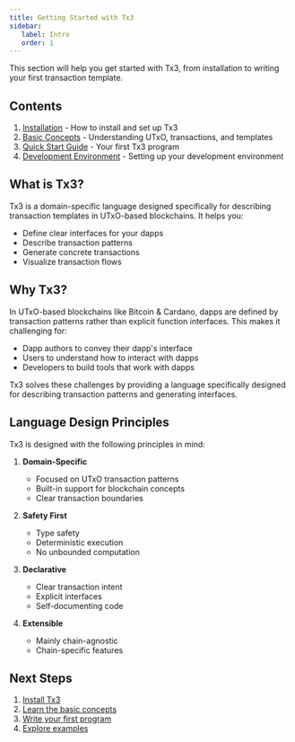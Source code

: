 ```yaml
---
title: Getting Started with Tx3
sidebar:
   label: Intro
   order: 1
---
```


This section will help you get started with Tx3, from installation to writing your first transaction template.

## Contents

1. [Installation](./getting-started/installation) - How to install and set up Tx3
2. [Basic Concepts](./getting-started/basic-concepts) - Understanding UTxO, transactions, and templates
3. [Quick Start Guide](./getting-started/quick-start) - Your first Tx3 program
4. [Development Environment](./getting-started/development-environment) - Setting up your development environment

## What is Tx3?

Tx3 is a domain-specific language designed specifically for describing transaction templates in UTxO-based blockchains. It helps you:

- Define clear interfaces for your dapps
- Describe transaction patterns
- Generate concrete transactions
- Visualize transaction flows

## Why Tx3?

In UTxO-based blockchains like Bitcoin & Cardano, dapps are defined by transaction patterns rather than explicit function interfaces. This makes it challenging for:

- Dapp authors to convey their dapp's interface
- Users to understand how to interact with dapps
- Developers to build tools that work with dapps

Tx3 solves these challenges by providing a language specifically designed for describing transaction patterns and generating interfaces.

## Language Design Principles

Tx3 is designed with the following principles in mind:

1. **Domain-Specific**
   - Focused on UTxO transaction patterns
   - Built-in support for blockchain concepts
   - Clear transaction boundaries

2. **Safety First**
   - Type safety
   - Deterministic execution
   - No unbounded computation

3. **Declarative**
   - Clear transaction intent
   - Explicit interfaces
   - Self-documenting code

4. **Extensible**
   - Mainly chain-agnostic
   - Chain-specific features


## Next Steps

1. [Install Tx3](./getting-started/installation)
2. [Learn the basic concepts](./getting-started/basic-concepts)
3. [Write your first program](./getting-started/quick-start)
4. [Explore examples](./examples) 